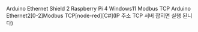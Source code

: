 Arduino Ethernet Shield 2 Raspberry Pi 4 Windows11
Modbus TCP 
Arduino Ethernet2[0-2]Modbus TCP[node-red][C#](IP 주소 TCP 서버 잡히면 실행 된니다)
